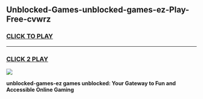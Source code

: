 
## Unblocked-Games-unblocked-games-ez-Play-Free-cvwrz
<h3>
<a href="https://premium76.site?title=unblocked-games-ez&ref=23A">CLICK TO PLAY</a></h3>
<hr>

<h3>
<a href="https://premium76.site?title=unblocked-games-ez&ref=23A">CLICK 2 PLAY</a>
  
</h3>

<a href="https://premium76.site?title=unblocked-games-ez&ref=23A"><img src="https://clearcache.store/games.png"></a>


**unblocked-games-ez games unblocked: Your Gateway to Fun and Accessible Online Gaming**
